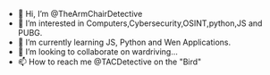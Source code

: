- 👋 Hi, I’m @TheArmChairDetective
- 👀 I’m interested in Computers,Cybersecurity,OSINT,python,JS and PUBG.
- 🌱 I’m currently learning JS, Python and Wen Applications.
- 💞️ I’m looking to collaborate on wardriving...
- 📫 How to reach me @TACDetective on the "Bird"

<!---
TheArmChairDetective/TheArmChairDetective is a ✨ special ✨ repository because its `README.md` (this file) appears on your GitHub profile.
You can click the Preview link to take a look at your changes.
--->
